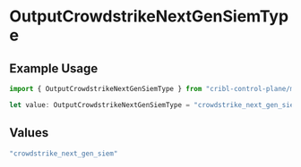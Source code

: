 # OutputCrowdstrikeNextGenSiemType

## Example Usage

```typescript
import { OutputCrowdstrikeNextGenSiemType } from "cribl-control-plane/models";

let value: OutputCrowdstrikeNextGenSiemType = "crowdstrike_next_gen_siem";
```

## Values

```typescript
"crowdstrike_next_gen_siem"
```